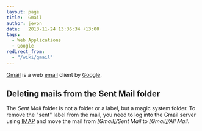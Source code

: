 ```yaml
---
layout: page
title:  Gmail
author: jevon
date:   2013-11-24 13:36:34 +13:00
tags:
  - Web Applications
  - Google
redirect_from:
  - "/wiki/gmail"
---
```


[Gmail](gmail.md) is a web [email](email.md) client by [Google](google.md).

## Deleting mails from the Sent Mail folder

The _Sent Mail_ folder is not a folder or a label, but a magic system folder. To remove the "sent" label from the mail, you need to log into the Gmail server using [IMAP](imap.md) and move the mail from _[Gmail]/Sent Mail_ to _[Gmail]/All Mail_.

